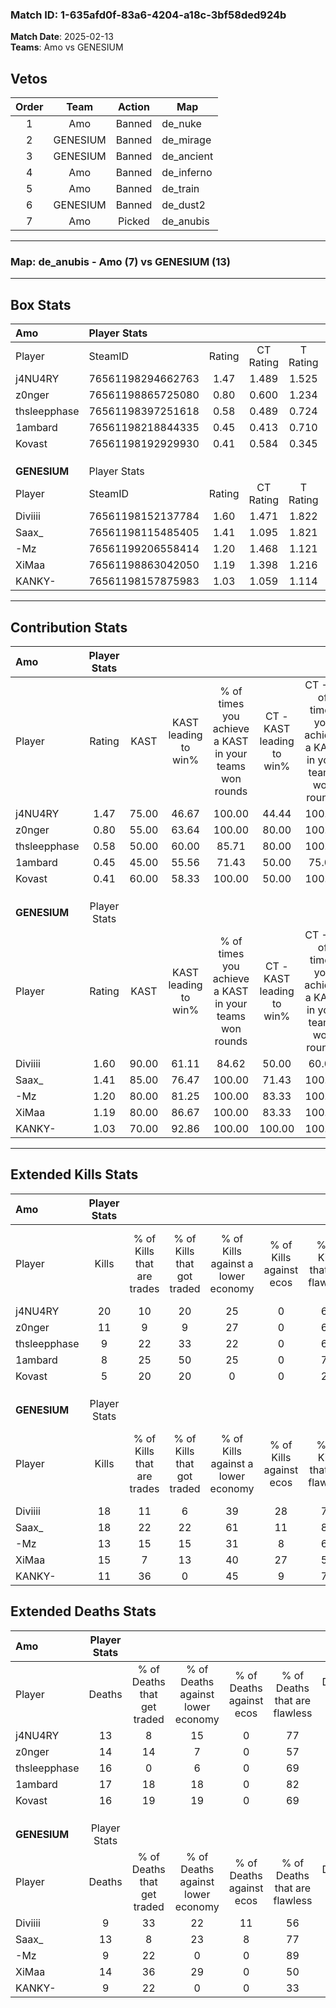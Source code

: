 ### Match ID: 1-635afd0f-83a6-4204-a18c-3bf58ded924b  
**Match Date**: 2025-02-13  
**Teams**: Amo vs GENESIUM  

## Vetos  

| Order | Team | Action | Map |
| :---: | :--: | :----: | --- |
| 1 | Amo | Banned | de_nuke |
| 2 | GENESIUM | Banned | de_mirage |
| 3 | GENESIUM | Banned | de_ancient |
| 4 | Amo | Banned | de_inferno |
| 5 | Amo | Banned | de_train |
| 6 | GENESIUM | Banned | de_dust2 |
| 7 | Amo | Picked | de_anubis |

---  

### **Map**: de_anubis - Amo (7) vs GENESIUM (13)  
---  

## Box Stats  

| **Amo**      | Player Stats      |        |           |          |       |       |       |         |        |      |     |
| :- | :- | :-: | :-: | :-: | :-: | :-: | :-: | :-: | :-: | :-: | :-: |
| Player       | SteamID           | Rating | CT Rating | T Rating | KAST  |  ADR  | Kills | Assists | Deaths | K/D  | HS% |
| j4NU4RY      | 76561198294662763 |  1.47  |   1.489   |  1.525   | 75.00 | 105.2 |  20   |    2    |   13   | 1.54 | 75  |
| z0nger       | 76561198865725080 |  0.80  |   0.600   |  1.234   | 55.00 | 68.8  |  11   |    3    |   14   | 0.79 | 54  |
| thsleepphase | 76561198397251618 |  0.58  |   0.489   |  0.724   | 50.00 | 56.0  |   9   |    3    |   16   | 0.56 | 55  |
| 1ambard      | 76561198218844335 |  0.45  |   0.413   |  0.710   | 45.00 | 48.0  |   8   |    3    |   17   | 0.47 | 75  |
| Kovast       | 76561198192929930 |  0.41  |   0.584   |  0.345   | 60.00 | 30.5  |   5   |    4    |   16   | 0.31 | 20  |
|              |                   |        |           |          |       |       |       |         |        |      |     |
|              |                   |        |           |          |       |       |       |         |        |      |     |
|              |                   |        |           |          |       |       |       |         |        |      |     |
| **GENESIUM** | Player Stats      |        |           |          |       |       |       |         |        |      |     |
| Player       | SteamID           | Rating | CT Rating | T Rating | KAST  |  ADR  | Kills | Assists | Deaths | K/D  | HS% |
| Diviiii      | 76561198152137784 |  1.60  |   1.471   |  1.822   | 90.00 | 98.6  |  18   |    6    |   9    | 2.00 | 38  |
| Saax_        | 76561198115485405 |  1.41  |   1.095   |  1.821   | 85.00 | 86.8  |  18   |    4    |   13   | 1.38 | 38  |
| -Mz          | 76561199206558414 |  1.20  |   1.468   |  1.121   | 80.00 | 71.0  |  13   |    2    |   9    | 1.44 | 30  |
| XiMaa        | 76561198863042050 |  1.19  |   1.398   |  1.216   | 80.00 | 78.5  |  15   |    4    |   14   | 1.07 | 40  |
| KANKY-       | 76561198157875983 |  1.03  |   1.059   |  1.114   | 70.00 | 64.2  |  11   |    4    |   9    | 1.22 | 54  |
---  

## Contribution Stats  

| **Amo**      | Player Stats |       |                      |                                                        |                           |                                                             |                          |                                                            |
| :- | :-: | :-: | :-: | :-: | :-: | :-: | :-: | :-: |
| Player       |    Rating    | KAST  | KAST leading to win% | % of times you achieve a KAST in your teams won rounds | CT - KAST leading to win% | CT - % of times you achieve a KAST in your teams won rounds | T - KAST leading to win% | T - % of times you achieve a KAST in your teams won rounds |
| j4NU4RY      |     1.47     | 75.00 |        46.67         |                         100.00                         |           44.44           |                           100.00                            |          50.00           |                           100.00                           |
| z0nger       |     0.80     | 55.00 |        63.64         |                         100.00                         |           80.00           |                           100.00                            |          50.00           |                           100.00                           |
| thsleepphase |     0.58     | 50.00 |        60.00         |                         85.71                          |           80.00           |                           100.00                            |          40.00           |                           66.67                            |
| 1ambard      |     0.45     | 45.00 |        55.56         |                         71.43                          |           50.00           |                            75.00                            |          66.67           |                           66.67                            |
| Kovast       |     0.41     | 60.00 |        58.33         |                         100.00                         |           50.00           |                           100.00                            |          75.00           |                           100.00                           |
|              |              |       |                      |                                                        |                           |                                                             |                          |                                                            |
|              |              |       |                      |                                                        |                           |                                                             |                          |                                                            |
|              |              |       |                      |                                                        |                           |                                                             |                          |                                                            |
| **GENESIUM** | Player Stats |       |                      |                                                        |                           |                                                             |                          |                                                            |
| Player       |    Rating    | KAST  | KAST leading to win% | % of times you achieve a KAST in your teams won rounds | CT - KAST leading to win% | CT - % of times you achieve a KAST in your teams won rounds | T - KAST leading to win% | T - % of times you achieve a KAST in your teams won rounds |
| Diviiii      |     1.60     | 90.00 |        61.11         |                         84.62                          |           50.00           |                            60.00                            |          66.67           |                           100.00                           |
| Saax_        |     1.41     | 85.00 |        76.47         |                         100.00                         |           71.43           |                           100.00                            |          80.00           |                           100.00                           |
| -Mz          |     1.20     | 80.00 |        81.25         |                         100.00                         |           83.33           |                           100.00                            |          80.00           |                           100.00                           |
| XiMaa        |     1.19     | 80.00 |        86.67         |                         100.00                         |           83.33           |                           100.00                            |          88.89           |                           100.00                           |
| KANKY-       |     1.03     | 70.00 |        92.86         |                         100.00                         |          100.00           |                           100.00                            |          88.89           |                           100.00                           |
---  

## Extended Kills Stats  

| **Amo**      | Player Stats |                            |                            |                                    |                         |                              |                                 |                                       |                    |           |
| :- | :-: | :-: | :-: | :-: | :-: | :-: | :-: | :-: | :-: | :-: |
| Player       |    Kills     | % of Kills that are trades | % of Kills that got traded | % of Kills against a lower economy | % of Kills against ecos | % of Kills that are flawless | % of Kills that are close duels | % of Kills that are assisted by flash | Pistol Round Kills | AWP Kills |
| j4NU4RY      |      20      |             10             |             20             |                 25                 |            0            |              60              |                0                |                   5                   |         3          |     0     |
| z0nger       |      11      |             9              |             9              |                 27                 |            0            |              64              |                0                |                   0                   |         1          |     0     |
| thsleepphase |      9       |             22             |             33             |                 22                 |            0            |              67              |                0                |                   0                   |         2          |     0     |
| 1ambard      |      8       |             25             |             50             |                 25                 |            0            |              75              |                0                |                  38                   |         1          |     1     |
| Kovast       |      5       |             20             |             20             |                 0                  |            0            |              20              |                0                |                   0                   |         0          |     2     |
|              |              |                            |                            |                                    |                         |                              |                                 |                                       |                    |           |
|              |              |                            |                            |                                    |                         |                              |                                 |                                       |                    |           |
|              |              |                            |                            |                                    |                         |                              |                                 |                                       |                    |           |
| **GENESIUM** | Player Stats |                            |                            |                                    |                         |                              |                                 |                                       |                    |           |
| Player       |    Kills     | % of Kills that are trades | % of Kills that got traded | % of Kills against a lower economy | % of Kills against ecos | % of Kills that are flawless | % of Kills that are close duels | % of Kills that are assisted by flash | Pistol Round Kills | AWP Kills |
| Diviiii      |      18      |             11             |             6              |                 39                 |           28            |              78              |                0                |                   6                   |         0          |     1     |
| Saax_        |      18      |             22             |             22             |                 61                 |           11            |              89              |                6                |                   0                   |         1          |     0     |
| -Mz          |      13      |             15             |             15             |                 31                 |            8            |              69              |               15                |                   8                   |         3          |     8     |
| XiMaa        |      15      |             7              |             13             |                 40                 |           27            |              53              |                7                |                   0                   |         3          |     0     |
| KANKY-       |      11      |             36             |             0              |                 45                 |            9            |              73              |                0                |                   9                   |         0          |     0     |
## Extended Deaths Stats  

| **Amo**      | Player Stats |                             |                                   |                          |                               |                            |                           |               |
| :- | :-: | :-: | :-: | :-: | :-: | :-: | :-: | :-: |
| Player       |    Deaths    | % of Deaths that get traded | % of Deaths against lower economy | % of Deaths against ecos | % of Deaths that are flawless | % of Deaths that are close | % of Deaths while blinded | Deaths to AWP |
| j4NU4RY      |      13      |              8              |                15                 |            0             |              77               |             8              |             8             |       2       |
| z0nger       |      14      |             14              |                 7                 |            0             |              57               |             7              |             0             |       3       |
| thsleepphase |      16      |              0              |                 6                 |            0             |              69               |             6              |             0             |       1       |
| 1ambard      |      17      |             18              |                18                 |            0             |              82               |             6              |             6             |       1       |
| Kovast       |      16      |             19              |                19                 |            0             |              69               |             0              |             6             |       2       |
|              |              |                             |                                   |                          |                               |                            |                           |               |
|              |              |                             |                                   |                          |                               |                            |                           |               |
|              |              |                             |                                   |                          |                               |                            |                           |               |
| **GENESIUM** | Player Stats |                             |                                   |                          |                               |                            |                           |               |
| Player       |    Deaths    | % of Deaths that get traded | % of Deaths against lower economy | % of Deaths against ecos | % of Deaths that are flawless | % of Deaths that are close | % of Deaths while blinded | Deaths to AWP |
| Diviiii      |      9       |             33              |                22                 |            11            |              56               |             0              |            22             |       0       |
| Saax_        |      13      |              8              |                23                 |            8             |              77               |             0              |             0             |       2       |
| -Mz          |      9       |             22              |                 0                 |            0             |              89               |             0              |             0             |       1       |
| XiMaa        |      14      |             36              |                29                 |            0             |              50               |             0              |            14             |       0       |
| KANKY-       |      9       |             22              |                 0                 |            0             |              33               |             0              |             0             |       0       |
